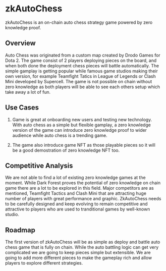 # zkAutoChess

zkAutoChess is an on-chain auto chess strategy game powered by zero knowledge proof.

## Overview

Auto Chess was originated from a custom map created by Drodo Games for Dota 2. The game consist of 2 players deploying pieces on the board, and when both done the deployment chess pieces will battle automatically. The simple gamplay is getting popular while famous game studios making their own version, for example Teamfight Tatics in League of Legends or Clash Mini developed by Supercell. The game is not possible on chain without zero knowledge as both players will be able to see each others setup which take away a lot of fun.

## Use Cases

1. Game is great at onboarding new users and testing new technology. With auto chess as a simple but flexible gamplay, a zero knowledge version of the game can introduce zero knowledge proof to wider audience while auto chess is a trending game.

2. The game also introduce game NFT as those playable pieces so it will be a good demostration of zero knowledge NFT too.

## Competitive Analysis

We are not able to find a lot of existing zero knowledge games at the moment. While Dark Forest proves the potential of zero knowledge on chain game there are a lot to be explored in this field. Major competitors are as mentioned, Teamfight Tactics and Clash Mini that are attracting huge number of players with great performance and graphic. ZkAutoChess needs to be carefully designed and keep evolving to remain competitive and attractive to players who are used to tranditional games by well-known studio.

## Roadmap

The first version of zkAutoChess will be as simple as deploy and battle auto chess game that is fully on chain. While the auto battling logic can get very complicated we are going to keep pieces simple but extensible. We are going to add more different pieces to make the gameplay rich and allow players to explore different strategies.
